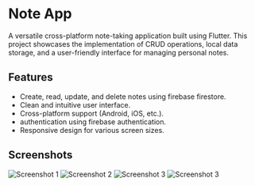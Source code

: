 # Note App

A versatile cross-platform note-taking application built using Flutter. This project showcases the implementation of CRUD operations, local data storage, and a user-friendly interface for managing personal notes.

## Features

- Create, read, update, and delete notes using firebase firestore.
- Clean and intuitive user interface.
- Cross-platform support (Android, iOS, etc.).
- authentication using firebase authentication.
- Responsive design for various screen sizes.

## Screenshots
![Screenshot 1](screenshots/add.jpeg)
![Screenshot 2](screenshots/login.jpeg)
![Screenshot 3](screenshots/search.jpeg)
![Screenshot 3](screenshots/summary.jpeg)
